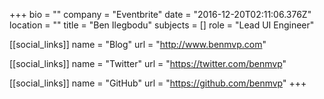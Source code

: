 +++
bio = ""
company = "Eventbrite"
date = "2016-12-20T02:11:06.376Z"
location = ""
title = "Ben Ilegbodu"
subjects = []
role = "Lead UI Engineer"

[[social_links]]
  name = "Blog"
  url = "http://www.benmvp.com"

[[social_links]]
  name = "Twitter"
  url = "https://twitter.com/benmvp"

[[social_links]]
  name = "GitHub"
  url = "https://github.com/benmvp"
+++

